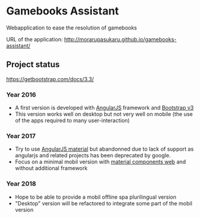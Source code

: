 # Gamebooks Assistant

Webapplication to ease the resolution of gamebooks

URL of the application: http://morarupasukaru.github.io/gamebooks-assistant/


## Project status
https://getbootstrap.com/docs/3.3/
### Year 2016
* A first version is developed with [AngularJS](https://angularjs.org/) framework and [Bootstrap v3]()
* This version works well on desktop but not very well on mobile (the use of the apps required to many user-interaction)

### Year 2017
* Try to use [AngularJS material](https://material.angularjs.org/latest/) but abandonned due to lack of support as angularjs and related projects has been deprecated by google.
* Focus on a minimal mobil version with [material components web](https://material.io/components/) and without additional framework

### Year 2018
* Hope to be able to provide a mobil offline spa plurilingual version
* "Desktop" version will be refactored to integrate some part of the mobil version
